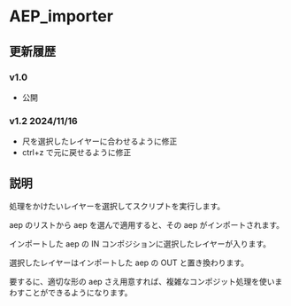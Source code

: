 # AEP_importer

## 更新履歴

### v1.0

- 公開

### v1.2 2024/11/16

- 尺を選択したレイヤーに合わせるように修正
- ctrl+z で元に戻せるように修正

## 説明

処理をかけたいレイヤーを選択してスクリプトを実行します。

aep のリストから aep を選んで適用すると、その aep がインポートされます。

インポートした aep の IN コンポジションに選択したレイヤーが入ります。

選択したレイヤーはインポートした aep の OUT と置き換わります。

要するに、適切な形の aep さえ用意すれば、複雑なコンポジット処理を使いまわすことができるようになります。
